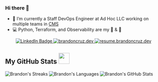 ### Hi there 👋

- 💼 I’m currently a Staff DevOps Engineer at Ad Hoc LLC working on multiple teams in [CMS](https://www.cms.gov/)
- 💻 Python, Terraform, and Observability are my 🍞 & 🧈

<div align="center">
<a href="https://www.linkedin.com/in/brandonrcruz/" target="_blank">
    <img src="https://img.shields.io/badge/LinkedIn-blue?style=for-the-badge&logo=linkedin&logoColor=white" alt="LinkedIn Badge"/>
<a href="https://www.brandoncruz.dev/" target="_blank">
    <img src="https://img.shields.io/badge/brandoncruz.dev-2ea44f?style=for-the-badge" alt="brandoncruz.dev">
<a href="https://resume.brandoncruz.dev/" target="_blank">
    <img src="https://img.shields.io/badge/Resume-orange?style=for-the-badge" alt="resume.brandoncruz.dev">
  </a>
  </a>
  </div>

## My GitHub Stats <img src = "https://i.pinimg.com/originals/65/c4/f4/65c4f452571be1261e9c623f7da488ac.gif" width = 35px>

  <img align="center" src="https://github-readme-streak-stats.herokuapp.com/?user=brandoncruz3" alt="Brandon's Streaks" />
  <img align="center" src="https://github-readme-stats.vercel.app/api/top-langs?username=brandoncruz3&langs_count=10&show_icons=true&locale=en&layout=compact&theme=light" alt="Brandon's Languages" />
  <img align="center" src="https://github-readme-stats.anuraghazra1.vercel.app/api?username=brandoncruz3&show_icons=true" alt="Brandon's GitHub Stats" />
</br>
